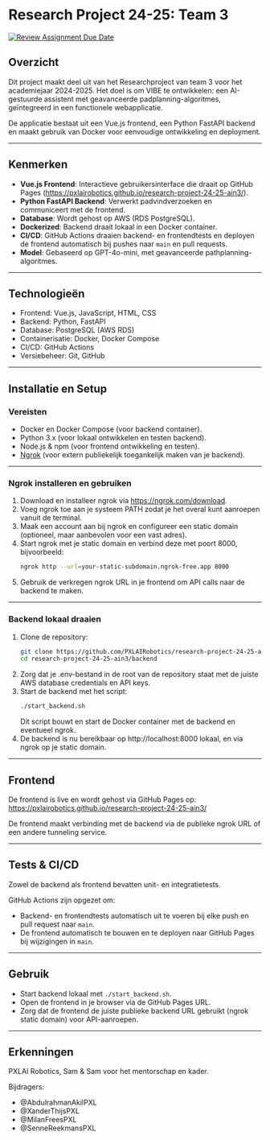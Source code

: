 # Research Project 24-25: Team 3

[![Review Assignment Due Date](https://classroom.github.com/assets/deadline-readme-button-22041afd0340ce965d47ae6ef1cefeee28c7c493a6346c4f15d667ab976d596c.svg)](https://classroom.github.com/a/vvTTilrq)

## Overzicht
Dit project maakt deel uit van het Researchproject van team 3 voor het academiejaar 2024-2025. Het doel is om VIBE te ontwikkelen: een AI-gestuurde assistent met geavanceerde padplanning-algoritmes, geïntegreerd in een functionele webapplicatie.

De applicatie bestaat uit een Vue.js frontend, een Python FastAPI backend en maakt gebruik van Docker voor eenvoudige ontwikkeling en deployment.

---

## Kenmerken
- **Vue.js Frontend**: Interactieve gebruikersinterface die draait op GitHub Pages (https://pxlairobotics.github.io/research-project-24-25-ain3/).  
- **Python FastAPI Backend**: Verwerkt padvindverzoeken en communiceert met de frontend.  
- **Database**: Wordt gehost op AWS (RDS PostgreSQL).  
- **Dockerized**: Backend draait lokaal in een Docker container.  
- **CI/CD**: GitHub Actions draaien backend- en frontendtests en deployen de frontend automatisch bij pushes naar `main` en pull requests.  
- **Model**: Gebaseerd op GPT-4o-mini, met geavanceerde pathplanning-algoritmes.  

---

## Technologieën
- Frontend: Vue.js, JavaScript, HTML, CSS  
- Backend: Python, FastAPI  
- Database: PostgreSQL (AWS RDS)  
- Containerisatie: Docker, Docker Compose  
- CI/CD: GitHub Actions  
- Versiebeheer: Git, GitHub  

---

## Installatie en Setup

### Vereisten
- Docker en Docker Compose (voor backend container).  
- Python 3.x (voor lokaal ontwikkelen en testen backend).  
- Node.js & npm (voor frontend ontwikkeling en testen).  
- [Ngrok](https://ngrok.com/) (voor extern publiekelijk toegankelijk maken van je backend).

---

### Ngrok installeren en gebruiken

1. Download en installeer ngrok via https://ngrok.com/download.  
2. Voeg ngrok toe aan je systeem PATH zodat je het overal kunt aanroepen vanuit de terminal.  
3. Maak een account aan bij ngrok en configureer een static domain (optioneel, maar aanbevolen voor een vast adres).  
4. Start ngrok met je static domain en verbind deze met poort 8000, bijvoorbeeld:  
   ```bash
   ngrok http --url=your-static-subdomain.ngrok-free.app 8000
5. Gebruik de verkregen ngrok URL in je frontend om API calls naar de backend te maken.

---

### Backend lokaal draaien

1. Clone de repository:
   ```bash
   git clone https://github.com/PXLAIRobotics/research-project-24-25-ain3.git
   cd research-project-24-25-ain3/backend
   ```
2. Zorg dat je .env-bestand in de root van de repository staat met de juiste AWS database credentials en API keys.
3. Start de backend met het script:
   ```bash
   ./start_backend.sh
   ```
   Dit script bouwt en start de Docker container met de backend en eventueel ngrok.
4. De backend is nu bereikbaar op http://localhost:8000 lokaal, en via ngrok op je static domain.

---

## Frontend

De frontend is live en wordt gehost via GitHub Pages op:
https://pxlairobotics.github.io/research-project-24-25-ain3/

De frontend maakt verbinding met de backend via de publieke ngrok URL of een andere tunneling service.

---

## Tests & CI/CD
Zowel de backend als frontend bevatten unit- en integratietests.

GitHub Actions zijn opgezet om:

- Backend- en frontendtests automatisch uit te voeren bij elke push en pull request naar `main`.
- De frontend automatisch te bouwen en te deployen naar GitHub Pages bij wijzigingen in `main`.

---

## Gebruik
- Start backend lokaal met `./start_backend.sh`.
- Open de frontend in je browser via de GitHub Pages URL.
- Zorg dat de frontend de juiste publieke backend URL gebruikt (ngrok static domain) voor API-aanroepen.

---

## Erkenningen
PXLAI Robotics, Sam & Sam voor het mentorschap en kader.

Bijdragers:

- @AbdulrahmanAkilPXL
- @XanderThijsPXL
- @MilanFreesPXL
- @SenneReekmansPXL